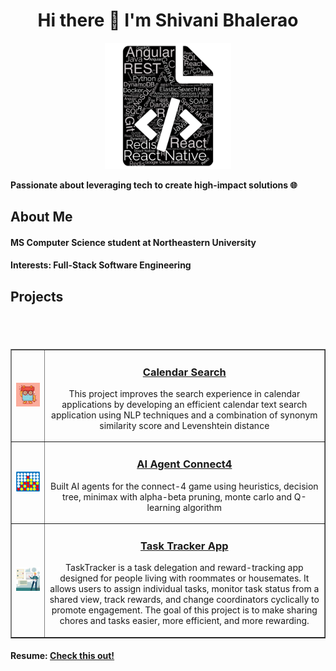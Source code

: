 ### <h1 align="center"> Hi there 👋 I'm Shivani Bhalerao </h1>

<p align="center">
  <img height = "40%" width="40%" src="https://github.com/ShivaniBhalerao/ShivaniBhalerao/blob/main/wordcloud%20(2).png">
</p>

<b> Passionate about leveraging tech to create high-impact solutions 🌐 </b>

<h2> About Me </h2>

<h4> MS Computer Science student at Northeastern University</h4>

<h4> Interests: Full-Stack Software Engineering</h4>

<h2> Projects </h2>

  <table border="none;">
  <tr>
  <div style="display: flex; flex-direction: row; justify-content: center; align-items: center; width: 100%;">
    <td><div style="width: 100%; text-align: center;">
      <img src="https://github.com/ShivaniBhalerao/ShivaniBhalerao/blob/main/calendar_search.jpeg" alt="calendar_search_image" width="100%" height="100%">
      </div></td>
    <td><div style="width: 100%; text-align: center;">
      <p>
        <h3><a href="https://github.com/ShivaniBhalerao/Calendar-Search-Application"> Calendar Search </a></h3>
        This project improves the search experience in calendar applications by developing an efficient calendar text search application using NLP techniques and a combination of synonym similarity score and Levenshtein distance
      </p>
      </div></td>
  </div>
  </tr>

  <tr>
  <div style="display: flex; flex-direction: row; justify-content: center; align-items: center; width: 50%; margin-top: 20px;">
    <td><div style="width: 100%; text-align: center;">
      <img src="https://github.com/ShivaniBhalerao/ShivaniBhalerao/blob/main/connect4.png" alt="connect4_image" width="100%" height="100%">
      </div></td>
    <td><div style="width: 100%; text-align: center;">
      <p>
        <h3><a href="https://github.com/ShivaniBhalerao/AI-Agent-Connect4"> AI Agent Connect4 </a></h3>
        Built AI agents for the connect-4 game using heuristics, decision tree, minimax with alpha-beta pruning, monte carlo and Q-learning algorithm
      </p>
      </div></td>
  </div>
  </tr>
  
  <tr>
  <div style="display: flex; flex-direction: row; justify-content: center; align-items: center; width: 50%; margin-top: 20px;">
    <td><div style="width: 100%; text-align: center;">
      <img src="https://github.com/ShivaniBhalerao/ShivaniBhalerao/blob/main/task_tracker.jpeg" alt="Task_Tracker_Image" width="100%" height="100%">
      </div></td>
    <td><div style="width: 100%; text-align: center;">
      <p>
        <h3><a href="https://github.com/ShivaniBhalerao/Task-Tracker-App"> Task Tracker App </a></h3>
        TaskTracker is a task delegation and reward-tracking app designed for people living with roommates or housemates. It allows users to assign individual tasks, monitor task status from a shared view, track rewards, and change coordinators cyclically to promote engagement. The goal of this project is to make sharing chores and tasks easier, more efficient, and more rewarding.
      </p>
      </div></td>
  </div>
  </tr>
  </table>
  
<h4> Resume: <a href="https://github.com/ShivaniBhalerao/ShivaniBhalerao/blob/main/Shivani_Bhalerao.pdf"> Check this out! </a> </h4>

<!--
**ShivaniBhalerao/ShivaniBhalerao** is a ✨ _special_ ✨ repository because its `README.md` (this file) appears on your GitHub profile.

Here are some ideas to get you started:

- 🔭 I’m currently working on ...
- 🌱 I’m currently learning ...
- 👯 I’m looking to collaborate on ...
- 🤔 I’m looking for help with ...
- 💬 Ask me about ...
- 📫 How to reach me: ...
- 😄 Pronouns: ...
- ⚡ Fun fact: ...
![alt text](https://github.com/ShivaniBhalerao/ShivaniBhalerao/blob/main/coding%20girl.png)
-->
